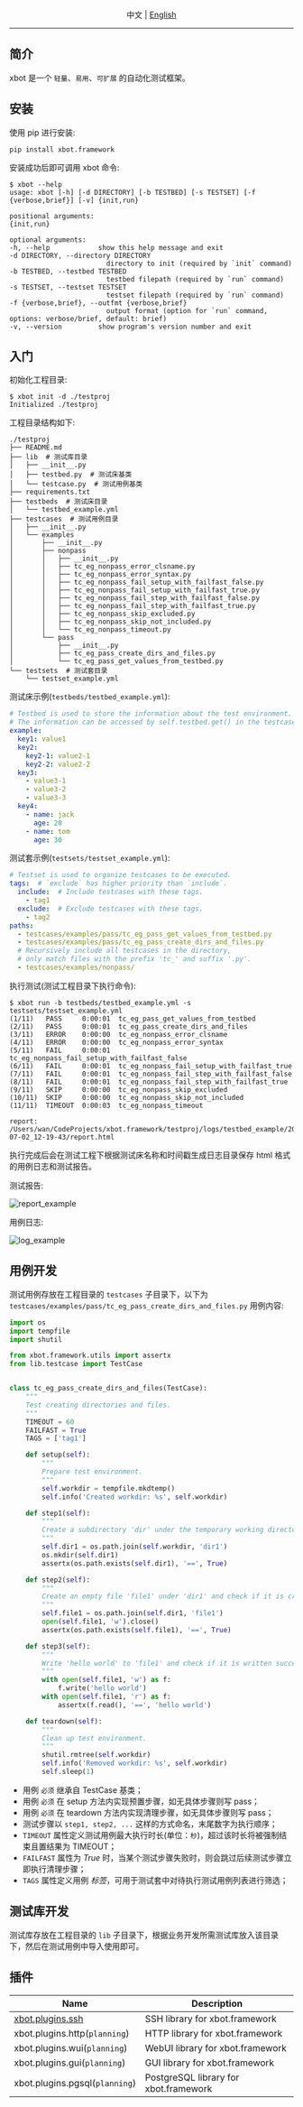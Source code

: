 <p align="center">
  <br>中文 | <a href="README.md">English</a>
</p>

***

## 简介

xbot 是一个 `轻量`、`易用`、`可扩展` 的自动化测试框架。

## 安装

使用 pip 进行安装:

```
pip install xbot.framework
```

安装成功后即可调用 xbot 命令:

```
$ xbot --help
usage: xbot [-h] [-d DIRECTORY] [-b TESTBED] [-s TESTSET] [-f {verbose,brief}] [-v] {init,run}

positional arguments:
{init,run}

optional arguments:
-h, --help            show this help message and exit
-d DIRECTORY, --directory DIRECTORY
                        directory to init (required by `init` command)
-b TESTBED, --testbed TESTBED
                        testbed filepath (required by `run` command)
-s TESTSET, --testset TESTSET
                        testset filepath (required by `run` command)
-f {verbose,brief}, --outfmt {verbose,brief}
                        output format (option for `run` command, options: verbose/brief, default: brief)
-v, --version         show program's version number and exit
```

## 入门

初始化工程目录:

```
$ xbot init -d ./testproj
Initialized ./testproj
```

工程目录结构如下:

```
./testproj
├── README.md
├── lib  # 测试库目录
│   ├── __init__.py
│   ├── testbed.py  # 测试床基类
│   └── testcase.py  # 测试用例基类
├── requirements.txt
├── testbeds  # 测试床目录
│   └── testbed_example.yml 
├── testcases  # 测试用例目录
│   ├── __init__.py
│   └── examples
│       ├── __init__.py
│       ├── nonpass
│       │   ├── __init__.py
│       │   ├── tc_eg_nonpass_error_clsname.py
│       │   ├── tc_eg_nonpass_error_syntax.py
│       │   ├── tc_eg_nonpass_fail_setup_with_failfast_false.py
│       │   ├── tc_eg_nonpass_fail_setup_with_failfast_true.py
│       │   ├── tc_eg_nonpass_fail_step_with_failfast_false.py
│       │   ├── tc_eg_nonpass_fail_step_with_failfast_true.py
│       │   ├── tc_eg_nonpass_skip_excluded.py
│       │   ├── tc_eg_nonpass_skip_not_included.py
│       │   └── tc_eg_nonpass_timeout.py
│       └── pass
│           ├── __init__.py
│           ├── tc_eg_pass_create_dirs_and_files.py
│           └── tc_eg_pass_get_values_from_testbed.py
└── testsets  # 测试套目录
    └── testset_example.yml
```

测试床示例(`testbeds/testbed_example.yml`):

```yaml
# Testbed is used to store the information about the test environment.
# The information can be accessed by self.testbed.get() in the testcases.
example:
  key1: value1
  key2: 
    key2-1: value2-1
    key2-2: value2-2
  key3:
    - value3-1
    - value3-2
    - value3-3
  key4:
    - name: jack
      age: 20
    - name: tom
      age: 30
```

测试套示例(`testsets/testset_example.yml`):

```yaml
# Testset is used to organize testcases to be executed.
tags:  # `exclude` has higher priority than `include`.
  include:  # Include testcases with these tags.
    - tag1
  exclude:  # Exclude testcases with these tags.
    - tag2
paths:
  - testcases/examples/pass/tc_eg_pass_get_values_from_testbed.py
  - testcases/examples/pass/tc_eg_pass_create_dirs_and_files.py
  # Recursively include all testcases in the directory, 
  # only match files with the prefix 'tc_' and suffix '.py'.
  - testcases/examples/nonpass/
```

执行测试(测试工程目录下执行命令):

```
$ xbot run -b testbeds/testbed_example.yml -s testsets/testset_example.yml 
(1/11)   PASS     0:00:01  tc_eg_pass_get_values_from_testbed
(2/11)   PASS     0:00:01  tc_eg_pass_create_dirs_and_files
(3/11)   ERROR    0:00:00  tc_eg_nonpass_error_clsname
(4/11)   ERROR    0:00:00  tc_eg_nonpass_error_syntax
(5/11)   FAIL     0:00:01  tc_eg_nonpass_fail_setup_with_failfast_false
(6/11)   FAIL     0:00:01  tc_eg_nonpass_fail_setup_with_failfast_true
(7/11)   FAIL     0:00:01  tc_eg_nonpass_fail_step_with_failfast_false
(8/11)   FAIL     0:00:01  tc_eg_nonpass_fail_step_with_failfast_true
(9/11)   SKIP     0:00:00  tc_eg_nonpass_skip_excluded
(10/11)  SKIP     0:00:00  tc_eg_nonpass_skip_not_included
(11/11)  TIMEOUT  0:00:03  tc_eg_nonpass_timeout

report: /Users/wan/CodeProjects/xbot.framework/testproj/logs/testbed_example/2024-07-02_12-19-43/report.html 
```

执行完成后会在测试工程下根据测试床名称和时间戳生成日志目录保存 html 格式的用例日志和测试报告。

测试报告:

![report_example](https://github.com/zhaowcheng/xbot.framework/blob/master/xbot/framework/statics/report_example.png?raw=True)

用例日志:

![log_example](https://github.com/zhaowcheng/xbot.framework/blob/master/xbot/framework/statics/log_example.png?raw=True)

## 用例开发

测试用例存放在工程目录的 `testcases` 子目录下，以下为 `testcases/examples/pass/tc_eg_pass_create_dirs_and_files.py` 用例内容:

```python
import os
import tempfile
import shutil

from xbot.framework.utils import assertx
from lib.testcase import TestCase


class tc_eg_pass_create_dirs_and_files(TestCase):
    """
    Test creating directories and files.
    """
    TIMEOUT = 60
    FAILFAST = True
    TAGS = ['tag1']

    def setup(self):
        """
        Prepare test environment.
        """
        self.workdir = tempfile.mkdtemp()
        self.info('Created workdir: %s', self.workdir)

    def step1(self):
        """
        Create a subdirectory 'dir' under the temporary working directory and check if it is created successfully.
        """
        self.dir1 = os.path.join(self.workdir, 'dir1')
        os.mkdir(self.dir1)
        assertx(os.path.exists(self.dir1), '==', True)

    def step2(self):
        """
        Create an empty file 'file1' under 'dir1' and check if it is created successfully.
        """
        self.file1 = os.path.join(self.dir1, 'file1')
        open(self.file1, 'w').close()
        assertx(os.path.exists(self.file1), '==', True)

    def step3(self):
        """
        Write 'hello world' to 'file1' and check if it is written successfully.
        """
        with open(self.file1, 'w') as f:
            f.write('hello world')
        with open(self.file1, 'r') as f:
            assertx(f.read(), '==', 'hello world')

    def teardown(self):
        """
        Clean up test environment.
        """
        shutil.rmtree(self.workdir)
        self.info('Removed workdir: %s', self.workdir)
        self.sleep(1)
```

- 用例 `必须` 继承自 TestCase 基类；
- 用例 `必须` 在 setup 方法内实现预置步骤，如无具体步骤则写 pass；
- 用例 `必须` 在 teardown 方法内实现清理步骤，如无具体步骤则写 pass；
- 测试步骤以 `step1, step2, ...` 这样的方式命名，末尾数字为执行顺序；
- `TIMEOUT` 属性定义测试用例最大执行时长(单位：`秒`)，超过该时长将被强制结束且置结果为 TIMEOUT；
- `FAILFAST` 属性为 *True* 时，当某个测试步骤失败时，则会跳过后续测试步骤立即执行清理步骤；
- `TAGS` 属性定义用例 *标签*，可用于测试套中对待执行测试用例列表进行筛选；


## 测试库开发

测试库存放在工程目录的 `lib` 子目录下，根据业务开发所需测试库放入该目录下，然后在测试用例中导入使用即可。

## 插件

| Name                                                               | Description                           |
|--------------------------------------------------------------------|---------------------------------------|
| [xbot.plugins.ssh](https://github.com/zhaowcheng/xbot.plugins.ssh) | SSH library for xbot.framework        |
| xbot.plugins.http(`planning`)                                      | HTTP library for xbot.framework       |
| xbot.plugins.wui(`planning`)                                       | WebUI library for xbot.framework      |
| xbot.plugins.gui(`planning`)                                       | GUI library for xbot.framework        |
| xbot.plugins.pgsql(`planning`)                                     | PostgreSQL library for xbot.framework |
